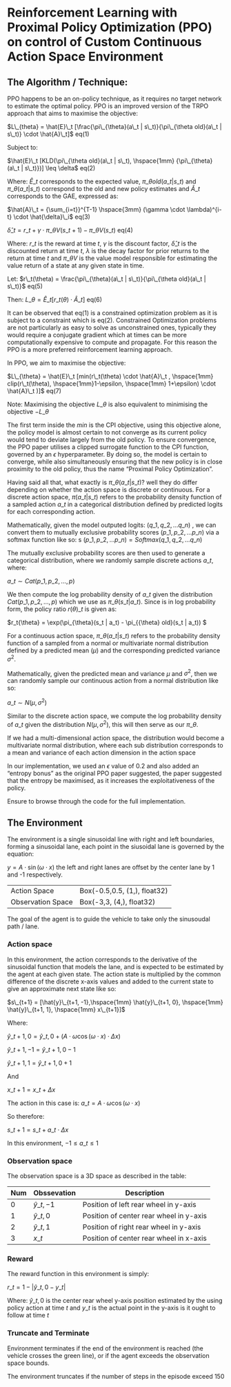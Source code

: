 # Reinforcement Learning with Proximal Policy Optimization (PPO) on control of Custom Continuous Action Space Environment

## The Algorithm / Technique:

 PPO happens to be an on-policy technique, as it requires no target network to estimate the optimal policy. PPO is an improved version of the TRPO approach that aims to maximise the objective:

$L\_{theta} = \hat{E}\_t [\frac{\pi\_{\theta}(a\_t | s\_t)}{\pi\_{\theta old}(a\_t | s\_t)} \cdot \hat{A}\_t]$ eq(1)

Subject to: 

$\hat{E}\_t [KLD(\pi\_{\theta old}(a\_t | s\_t), \hspace{1mm} {\pi\_{\theta}(a\_t | s\_t)})] \leq \delta$ eq(2)

Where: 
$\hat{E}\_t$ corresponds to the expected value, $\pi\_{\theta old}(a\_t | s\_t)$ and $\pi\_{\theta}(a\_t | s\_t)$ correspond to the old and new policy estimates and $\hat{A}\_t$ corresponds to the GAE, expressed as:

$\hat{A}\_t = {\sum_{i=t}}^{T-1} \hspace{3mm} (\gamma \cdot \lambda)^{i-t} \cdot \hat{\delta}\_i$  eq(3)

$\hat{\delta}\_t = r\_t + \gamma \cdot \pi\_{\theta V}(s\_{t+1}) - \pi\_{\theta V}(s\_t)$  eq(4)

Where: 
$r\_t$ is the reward at time $t$, $\gamma$ is the discount factor, $\hat{\delta}\_t$ is the discounted return at time $t$, $\lambda$ is the decay factor for prior returns to the return at time $t$ and $\pi\_{\theta V}$ is the value model responsible for estimating the value return of a state at any given state in time.


Let: 
$r\_t(\theta) = \frac{\pi\_{\theta}(a\_t | s\_t)}{\pi\_{\theta old}(a\_t | s\_t)}$  eq(5)

Then:
$L\_{\theta} = \hat{E}\_t [r\_t(\theta)  \cdot \hat{A}\_t]$  eq(6)


It can be observed that eq(1) is a constrained optimization problem as it is subject to a constraint which is eq(2). Constrained Optimization problems are not particularly as easy to solve as unconstrained ones, typically they would require a conjugate gradient which at times can be more computationally expensive to compute and propagate. For this reason the PPO is a more preferred reinforcement learning approach.

In PPO, we aim to maximise the objective:

$L\_{\theta} = \hat{E}\_t [min(r\_t(\theta) \cdot \hat{A}\_t , \hspace{1mm} clip(r\_t(\theta), \hspace{1mm}1-\epsilon, \hspace{1mm} 1+\epsilon) \cdot \hat{A}\_t )]$  eq(7)

Note:
Maximising the objective $L\_{\theta}$ is also equivalent to minimising the objective $-L\_{\theta}$

The first term inside the $min$ is the CPI objective, using this objective alone, the policy model is almost certain to not converge as its current policy would tend to deviate largely from the old policy. To ensure convergence, the PPO paper utilises a clipped surrogate function to the CPI function, governed by an $\epsilon$ hyperparameter. By doing so, the model is certain to converge, while also simultaneously ensuring that the new policy is in close proximity to the old policy, thus the name “Proximal Policy Optimization”.

Having said all that, what exactly is $\pi\_{\theta}(a\_t | s\_t)$? well they do differ depending on whether the action space is discrete or continuous. For a discrete action space, $\pi(a\_t | s\_t)$ refers to the probability density function of a sampled action $a\_t$ in a categorical distribution defined by predicted logits for each corresponding action. 

Mathematically, given the model outputed logits: $(q\_1, q\_2, \ldots q\_n)$ , we can convert them to mutually exclusive probability scores $(p\_1, p\_2, \ldots p\_n)$ via a softmax function like so:
s
$(p\_1, p\_2, \ldots p\_n) = Softmax(q\_1, q\_2, \ldots q\_n)$

The mutually exclusive probability scores are then used to generate a categorical distribution, where we randomly sample discrete actions $a\_t$, where: 

$a\_t \sim Cat(p\_1, p\_2, \ldots, p)$

We then compute the log probability density of $a\_t$ given the distribution $Cat(p\_1, p\_2, \ldots, p)$ which we use as $\pi\_{\theta}(s\_t | a\_t)$. Since is in log probability form, the policy ratio $r(\theta)\_t$ is given as:

$r\_t{\theta} = \exp(\pi\_{\theta}(s\_t | a\_t) - \pi\_{{\theta} old}(s\_t | a\_t)) $ 

For a continuous action space, $\pi\_{\theta}(a\_t | s\_t)$ refers to the probability density function of a sampled from a normal or multivariate normal distribution defined by a predicted mean ($\mu$) and the corresponding predicted variance $\sigma^2$.

Mathematically, given the predicted mean and variance $\mu$ and $\sigma^2$, then we can randomly sample our continuous action from a normal distribution like so:

$a\_t \sim N(\mu, \sigma^2)$

Similar to the discrete action space, we compute the log probability density of $a\_t$ given the distribution $N(\mu, \sigma^2)$, this will then serve as our $\pi\_{\theta}$.

If we had a multi-dimensional action space, the distribution would become a multivariate normal distribution, where each sub distribution corresponds to a mean and variance of each action dimension in the action space
 
In our implementation, we used an $\epsilon$ value of $0.2$ and also added an “entropy bonus” as the original PPO paper suggested, the paper suggested that the entropy be maximised, as it increases the exploitativeness of the policy.

Ensure to browse through the code for the full implementation.


## The Environment

The environment is a single sinusoidal line with right and left boundaries, forming a sinusoidal lane, each point in the siusoidal lane is governed by the equation:

$y = A \cdot \sin(\omega \cdot x)$
the left and right lanes are offset by the center lane by 1 and -1 respectively.

|   |   |
|----------|----------|
| Action Space     | Box(-0.5,0.5, (1,), float32)|
| Observation Space| Box(-3,3, (4,), float32)    |

The goal of the agent is to guide the vehicle to take only the sinusoudal path / lane.

### Action space

In this environment, the action corresponds to the derivative of the sinusoidal function that models the lane, and is expected to be estimated by the agent at each given state. The action state is multiplied by the common difference of the discrete x-axis values and added to the current state to give an approximate next state like so:

$s\_{t+1} = [\hat{y}\_{t+1, -1},\hspace{1mm} \hat{y}\_{t+1, 0}, \hspace{1mm} \hat{y}\_{t+1, 1}, \hspace{1mm} x\_{t+1}]$

Where:

$\hat{y}\_{t+1, 0} = \hat{y}\_{t, 0} + (A \cdot \omega \cos(\omega \cdot x) \cdot \Delta{x})$

$\hat{y}\_{t+1, -1} = \hat{y}\_{t+1, 0} - 1$

$\hat{y}\_{t+1, 1} = \hat{y}\_{t+1, 0} + 1$

And

$x\_{t+1} = x\_t + \Delta{x}$

The action in this case is: 
$a\_t = A \cdot \omega \cos(\omega \cdot x)$

So therefore:

$s\_{t+1} = s\_t + a\_t \cdot \Delta{x}$

In this environment, $-1 \leq a\_t \leq 1$


### Observation space

The observation space is a 3D space as described in the table:

|Num   |Obssevation   |Description   |
|--------|--------|--------|
|0       |$\hat{y}\_{t, -1}$| Position of left rear wheel in y-axis
|1       |$\hat{y}\_{t, 0}$| Position of center rear wheel in y-axis
|2       |$\hat{y}\_{t, 1}$| Position of right rear wheel in y-axis
|3       |$x\_t$| Position of center rear wheel in x-axis


### Reward

The reward function in this environment is simply: 

$r\_t = 1 - |\hat{y}\_{t, 0} - y\_{t}|$

Where:
$\hat{y}\_{t, 0}$ is the center rear wheel y-axis position estimated by the using policy action at time $t$ and $y\_t$ is the actual point in the y-axis is it ought to follow at time $t$ 


### Truncate and Terminate

Environment terminates if the end of the environment is reached (the vehicle crosses the green line), or if the agent exceeds the observation space bounds.

The environment truncates if the number of steps in the episode exceed 150
